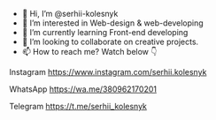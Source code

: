 - 👋 Hi, I’m @serhii-kolesnyk
- 👀 I’m interested in Web-design & web-developing
- 🌱 I’m currently learning Front-end developing
- 💞️ I’m looking to collaborate on creative projects.
- 📫 How to reach me? Watch below 👇 

Instagram
https://www.instagram.com/serhii.kolesnyk

WhatsApp
https://wa.me/380962170201

Telegram
https://t.me/serhii_kolesnyk

<!---
serhii-kolesnyk/serhii-kolesnyk is a ✨ special ✨ repository because its `README.md` (this file) appears on your GitHub profile.
You can click the Preview link to take a look at your changes.
--->
